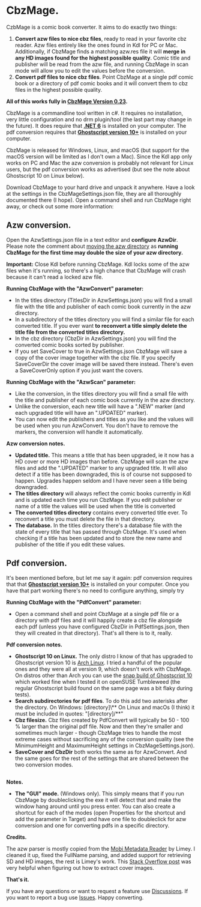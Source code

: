 # CbzMage.
CzbMage is a comic book converter. It aims to do exactly two things:
1. **Convert azw files to nice cbz files**, ready to read in your favorite cbz reader. Azw files entirely like the ones found in Kdl for PC or Mac. 
Additionally, if CbzMage finds a matching azw.res file it will **merge in any HD images found for the highest possible quality**. 
Comic title and publisher will be read from the azw file, and running CbzMage in scan mode will allow you to edit the values before the conversion. 
2. **Convert pdf files to nice cbz files**. Point CbzMage at a single pdf comic book or a directory of pdf comic books and it will convert them to cbz files in the highest possible quality.

**All of this works fully in [CbzMage Version 0.23](https://github.com/ToofDerling/CbzMage/releases/tag/v0.23).**

CbzMage is a commandline tool written in c#. It requires no installation, very little configuration and no drm plugin/tool (the last part may change in the future). It does require that **[.NET 6](https://dotnet.microsoft.com/en-us/download)** is installed on your computer. The pdf conversion requires that **[Ghostscript version 10+](https://ghostscript.com/releases/gsdnld.html)** is installed on your computer.

CbzMage is released for Windows, Linux, and macOS (but support for the macOS version will be limited as I don't own a Mac). Since the Kdl app only works on PC and Mac the azw conversion is probably not relevant for Linux users, but the pdf conversion works as advertised (but see the note about Ghostscript 10 on Linux below).

Download CbzMage to your hard drive and unpack it anywhere. Have a look at the settings in the CbzMageSettings.json file, they are all thoroughly documented there (I hope). Open a command shell and run CbzMage right away, or check out some more information: 

## Azw conversion.

Open the AzwSettings.json file in a text editor and **configure AzwDir**. Please note the comment about [moving the azw directory](https://github.com/ToofDerling/CbzMage/wiki/How-to-move-Kdl-content-folder.) as **running CbzMage for the first time may double the size of your azw directory.**

**Important:** Close Kdl before running CbzMage. Kdl locks some of the azw files when it's running, so there's a high chance that CbzMage will crash because it can't read a locked azw file.

**Running CbzMage with the "AzwConvert" parameter:**

* In the titles directory (TitlesDir in AzwSettings.json) you will find a small file with the title and publisher of each comic book currently in the azw directory.  
* In a subdirectory of the titles directory you will find a similar file for each converted title. If you ever want **to reconvert a title simply delete the title file from the converted titles directory.**
* In the cbz directory (CbzDir in AzwSettings.json) you will find the converted comic books sorted by publisher. 
* If you set SaveCover to true in AzwSettings.json CbzMage will save a copy of the cover image together with the cbz file. If you specify SaveCoverDir the cover image will be saved there instead. There's even a SaveCoverOnly option if you just want the covers.

**Running CbzMage with the "AzwScan" parameter:**

* Like the conversion, in the titles directory you will find a small file with the title and publisher of each comic book currently in the azw directory.  
* Unlike the conversion, each new title will have a ".NEW" marker (and each upgraded title will have an ".UPDATED" marker). 
* You can now edit the publishers and titles as you like and the values will be used when you run AzwConvert. You don't have to remove the markers, the conversion will handle it automatically.

**Azw conversion notes.**

* **Updated title.** This means a title that has been upgraded, ie it now has a HD cover or more HD images than before. CbzMage will scan the azw files and add the ".UPDATED" marker to any upgraded title. It will also detect if a title has been downgraded, this is of course not supposed to happen. Upgrades happen seldom and I have never seen a title being downgraded. 
* **The titles directory** will always reflect the comic books currently in Kdl and is updated each time you run CbzMage. If you edit publisher or name of a title the values will be used when the title is converted 
* **The converted titles directory** contains every converted title ever. To reconvert a title you must delete the file in that directory. 
* **The database.** In the titles directory there's a database file with the state of every title that has passed through CbzMage. It's used when checking if a title has been updated and to store the new name and publisher of the title if you edit these values.

## Pdf conversion.

It's been mentioned before, but let me say it again: pdf conversion requires that that **[Ghostscript version 10+](https://ghostscript.com/releases/gsdnld.html)** is installed on your computer. Once you have that part working there's no need to configure anything, simply try

**Running CbzMage with the "PdfConvert" parameter:**

* Open a command shell and point CbzMage at a single pdf file or a directory with pdf files and it will happily create a cbz file alongside each pdf (unless you have configured CbzDir in PdfSettings.json, then they will created in that directory). That's all there is to it, really.

**Pdf conversion notes.**

* **Ghostscript 10 on Linux.** The only distro I know of that has upgraded to Ghostscript version 10 is [Arch Linux](https://archlinux.org/). I tried a handful of the popular ones and they were all at version 9, which doesn't work with CbzMage. On distros other than Arch you can use the [snap build of Ghostscript 10](https://ghostscript.com/releases/gsdnld.html) which worked fine when I tested it on openSUSE Tumbleweed (the regular Ghostscript build found on the same page was a bit flaky during tests).
* **Search subdirectories for pdf files**. To do this add two asterisks after the directory. On Windows: [directory]\\** On Linux and macOs (I think) it must be included in quotes: "[directory]/\**"
* **Cbz filesize.** Cbz files created by PdfConvert will typically be 50 - 100 % larger than the original pdf file. Now and then they're smaller and sometimes much larger - though CbzMage tries to handle the most extreme cases without sacrificing any of the conversion quality (see the MinimumHeight and MaximumHeight settings in CbzMageSettings.json).
* **SaveCover and CbzDir** both works the same as for AzwConvert. And the same goes for the rest of the settings that are shared between the two conversion modes.

##

**Notes.**

* **The "GUI" mode.** (Windows only). This simply means that if you run CbzMage by doubleclicking the exe it will detect that and make the window hang around until you press enter. You can also create a shortcut for each of the modes (open Properties for the shortcut and add the parameter in Target) and have one file to doubleclick for azw conversion and one for converting pdfs in a specific directory.      

**Credits.**

The azw parser is mostly copied from the [Mobi Metadata Reader](https://www.mobileread.com/forums/showthread.php?t=185565) by Limey. I cleaned it up, fixed the FullName parsing, and added support for retrieving SD and HD images, the rest is Limey's work. This [Stack Overflow post](https://stackoverflow.com/questions/24233834/getting-cover-image-from-a-mobi-file) was very helpful when figuring out how to extract cover images.

**That's it.** 

If you have any questions or want to request a feature use [Discussions](https://github.com/ToofDerling/CbzMage/discussions). If you want to report a bug use [Issues](https://github.com/ToofDerling/CbzMage/issues). Happy converting.
